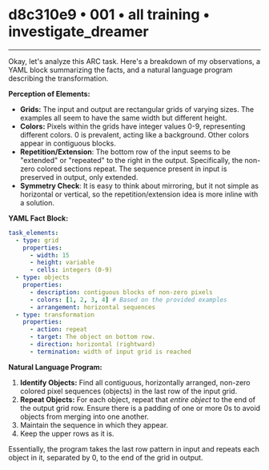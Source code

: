 # d8c310e9 • 001 • all training • investigate_dreamer

---
Okay, let's analyze this ARC task. Here's a breakdown of my observations, a YAML block summarizing the facts, and a natural language program describing the transformation.

**Perception of Elements:**

*   **Grids:** The input and output are rectangular grids of varying sizes. The examples all seem to have the same width but different height.
*   **Colors:**  Pixels within the grids have integer values 0-9, representing different colors. 0 is prevalent, acting like a background. Other colors appear in contiguous blocks.
*   **Repetition/Extension**: The bottom row of the input seems to be "extended" or "repeated" to the right in the output. Specifically, the non-zero colored sections repeat. The sequence present in input is preserved in output, only extended.
*   **Symmetry Check**: It is easy to think about mirroring, but it not simple as horizontal or vertical, so the repetition/extension idea is more inline with a solution.

**YAML Fact Block:**



```yaml
task_elements:
  - type: grid
    properties:
      - width: 15
      - height: variable
      - cells: integers (0-9)
  - type: objects
    properties:
      - description: contiguous blocks of non-zero pixels
      - colors: [1, 2, 3, 4] # Based on the provided examples
      - arrangement: horizontal sequences
  - type: transformation
    properties:
      - action: repeat
      - target: The object on bottom row.
      - direction: horizontal (rightward)
      - termination: width of input grid is reached

```



**Natural Language Program:**

1.  **Identify Objects:** Find all contiguous, horizontally arranged, non-zero colored pixel sequences (objects) in the last row of the input grid.
2.  **Repeat Objects:** For each object, repeat that *entire object* to the end of the output grid row. Ensure there is a padding of one or more 0s to avoid objects from merging into one another.
3. Maintain the sequence in which they appear.
4. Keep the upper rows as it is.

Essentially, the program takes the last row pattern in input and repeats each object in it, separated by 0, to the end of the grid in output.


